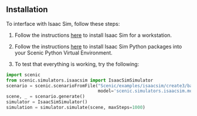 ## **Installation**

To interface with Isaac Sim, follow these steps:

1. Follow the instructions [here](https://docs.omniverse.nvidia.com/isaacsim/latest/installation/install_workstation.html#) to install Isaac Sim for a workstation.

2. Follow the instructions [here](https://docs.omniverse.nvidia.com/isaacsim/latest/installation/install_python.html#python-environment-installation) to install Isaac Sim Python packages into your Scenic Python Virtual Environment.

3. To test that everything is working, try the following:
```python
import scenic
from scenic.simulators.isaacsim import IsaacSimSimulator
scenario = scenic.scenarioFromFile("Scenic/examples/isaacsim/create3/basic.scenic", 
                                   model='scenic.simulators.isaacsim.model')
scene, _ = scenario.generate()
simulator = IsaacSimSimulator()
simulation = simulator.simulate(scene, maxSteps=1000)
```